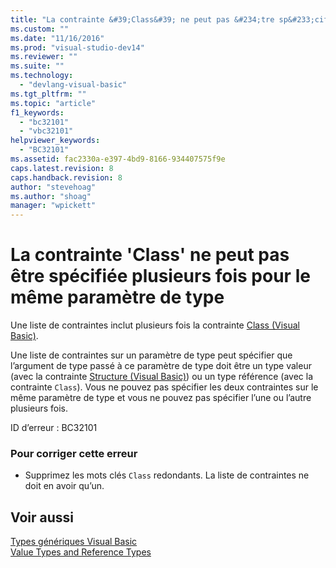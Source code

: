 ```yaml
---
title: "La contrainte &#39;Class&#39; ne peut pas &#234;tre sp&#233;cifi&#233;e plusieurs fois pour le m&#234;me param&#232;tre de type | Microsoft Docs"
ms.custom: ""
ms.date: "11/16/2016"
ms.prod: "visual-studio-dev14"
ms.reviewer: ""
ms.suite: ""
ms.technology: 
  - "devlang-visual-basic"
ms.tgt_pltfrm: ""
ms.topic: "article"
f1_keywords: 
  - "bc32101"
  - "vbc32101"
helpviewer_keywords: 
  - "BC32101"
ms.assetid: fac2330a-e397-4bd9-8166-934407575f9e
caps.latest.revision: 8
caps.handback.revision: 8
author: "stevehoag"
ms.author: "shoag"
manager: "wpickett"
---
```

# La contrainte &#39;Class&#39; ne peut pas &#234;tre sp&#233;cifi&#233;e plusieurs fois pour le m&#234;me param&#232;tre de type
Une liste de contraintes inclut plusieurs fois la contrainte [Class \(Visual Basic\)](http://msdn.microsoft.com/fr-fr/0777c6e6-46bc-451b-ad70-57b49d4ef4f7).  
  
 Une liste de contraintes sur un paramètre de type peut spécifier que l’argument de type passé à ce paramètre de type doit être un type valeur \(avec la contrainte [Structure \(Visual Basic\)](http://msdn.microsoft.com/fr-fr/263ce115-ac36-4c05-8cb7-0e0eead5c6d0)\) ou un type référence \(avec la contrainte `Class`\). Vous ne pouvez pas spécifier les deux contraintes sur le même paramètre de type et vous ne pouvez pas spécifier l’une ou l’autre plusieurs fois.  
  
 ID d’erreur : BC32101  
  
### Pour corriger cette erreur  
  
-   Supprimez les mots clés `Class` redondants. La liste de contraintes ne doit en avoir qu’un.  
  
## Voir aussi  
 [Types génériques Visual Basic](/dotnet/visual-basic/programming-guide/language-features/data-types/generic-types)   
 [Value Types and Reference Types](/dotnet/visual-basic/programming-guide/language-features/data-types/value-types-and-reference-types)